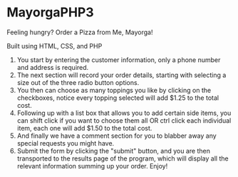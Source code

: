 # MayorgaPHP3
Feeling hungry? Order a Pizza from Me, Mayorga!

 Built using HTML, CSS, and PHP

1) You start by entering the customer information, only a phone number and address is required.
2) The next section will record your order details, starting with selecting a size out of the three radio button options.
3) You then can choose as many toppings you like by clicking on the checkboxes, notice every topping selected will add $1.25 to the total cost.
4) Following up with a list box that allows you to add certain side items, you can shift click if you want to choose them all OR ctrl click each individual item, each one will add $1.50 to the total cost.
5) And finally we have a comment section for you to blabber away any special requests you might have.
6) Submit the form by clicking the "submit" button, and you are then transported to the results page of the program, which will display all the relevant information summing up your order. Enjoy!
